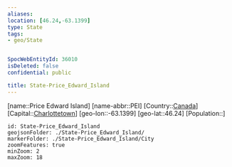 ```yaml
---
aliases: 
location: [46.24,-63.1399]
type: State
tags:
- geo/State


SpocWebEntityId: 36010
isDeleted: false
confidential: public

title: State-Price_Edward_Island
---
```

[name::Price Edward Island]
[name-abbr::PEI]
[Country::[Canada](geo/Continent/North-America/Canada.md)]
[Capital::[Charlottetown](geo/Continent/North-America/Canada/City/Charlottetown.md)]
[geo-lon::-63.1399]
[geo-lat::46.24]
[Population::]



```leaflet
id: State-Price_Edward_Island
geojsonFolder: ./State-Price_Edward_Island/
markerFolder: ./State-Price_Edward_Island/City
zoomFeatures: true 
minZoom: 2 
maxZoom: 18
```


